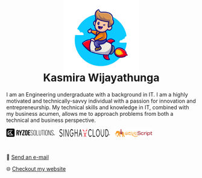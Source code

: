 <div align="center">
<img align="center" src="/img/hero.svg" style="margin: -50px" height="200" width="200" />

# Kasmira Wijayathunga

</div>

I am an Engineering undergraduate with a background in IT. I am a highly motivated and technically-savvy individual with a passion for innovation and entrepreneurship. My technical skills and knowledge in IT, combined with my business acumen, allows me to approach problems from both a technical and business perspective.

<div>
    <a href="https://ryzoe.com" target="blank">
        <img align="center" src="/img/ryzoe.svg" height="22" width="125" />
    </a>&nbsp;&nbsp;
    <a href="https://singhacloud.com" target="blank">
        <img align="center" src="/img/singhacloud.svg" height="22" width="130" />
    </a>&nbsp;&nbsp;
    <a href="https://helascript.com" target="blank">
        <img align="center" src="/img/helascript.svg" height="22" width="100" />
    </a>
</div>

&nbsp;

📧 <a href="mailto:mahidhawijayathunga@gmail.com">Send an e-mail</a>

🌐 <a href="https://wijayathunga.com">Checkout my website</a>